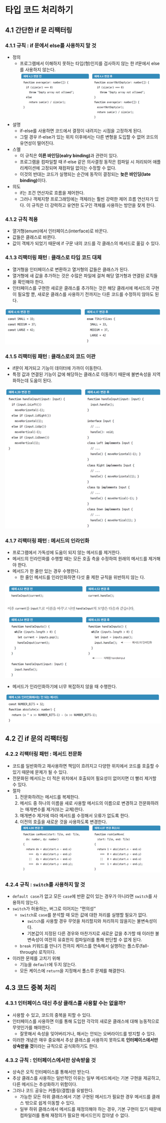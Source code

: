 # 타입 코드 처리하기

## 4.1 간단한 if 문 리팩터링

### 4.1.1 규칙 : if 문에서 else를 사용하지 말 것

- 정의
  - 프로그램에서 이해하지 못하는 타입(형)인지를 검사하지 않는 한 if문에서 else를 사용하지 않는다.
    ![01_if문_리팩터링](./img/01_if문_리팩터링.png)
- 설명
  - if-else를 사용하면 코드에서 결정이 내려지는 시점을 고정하게 된다.
  - 그럴 경우 if-else가 있는 위치 이후에서는 다른 변형을 도입할 수 없어 코드의 유연성이 떨어진다.
- 스멜
  - 이 규칙은 <b>이른 바인딩(ealry binding)</b>과 관련이 있다.
  - 프로그램을 컴파일할 때 if-else 같은 의사결정 동작은 컴파일 시 처리되어 애플리케이션에 고정되며 재컴파일 없이는 수정할 수 없다.
  - 이것의 반대는 코드가 실행되는 순간에 동작이 결정되는 <b>늦은 바인딩(late binding)</b>이다.
- 의도
  - if는 조건 연산자로 흐름을 제어한다.
  - 그러나 객체지향 프로그래밍에는 객체라는 훨씬 강력한 제어 흐름 연산자가 있다. 이 규칙은 더 강력하고 유연한 도구인 객체를 사용하는 방안을 찾게 한다.

### 4.1.2 규칙 적용

- 열거형(enum)에서 인터페이스(interface)로 바꾼다.
- 값들은 클래스로 바뀐다.
- 값이 객체가 되었기 때문에 if 구문 내의 코드를 각 클래스의 메서드로 옮길 수 있다.

### 4.1.3 리팩터링 패턴 : 클래스로 타입 코드 대체

- 열거형을 인터페이스로 변환하고 열거형의 값들은 클래스가 된다.
- 열거형에 새 값을 추가하는 것은 수많은 파일에 걸쳐 해당 열거형과 연결된 로직들을 확인해야 한다.
- 인터페이스를 구현한 새로운 클래스를 추가하는 것은 해당 클래서에 메서드의 구현이 필요할 뿐, 새로운 클래스를 사용하기 전까지는 다른 코드를 수정하지 않아도 된다.

![02_클래스로_타입_코드_대체](./img/02_클래스로_타입_코드_대체.png)

### 4.1.5 리팩터링 패턴 : 클래스로의 코드 이관

- if문이 제거되고 기능이 데이터에 가까이 이동한다.
- 특정 값과 연결된 기능이 값에 해당하는 클래스로 이동하기 때문에 불변속성을 지역화하는데 도움이 된다.

![03_클래스로_코드_이관](./img/03_클래스로_코드_이관.png)

### 4.1.7 리팩터링 패턴 : 메서드의 인라인화

- 프로그램에서 가독성에 도움이 되지 않는 메서드를 제거한다.
- 메서드의 인라인화를 수행할 때는 모든 호출 측을 수정하여 원래의 메서드를 제거해야 한다.
- 메서드가 한 줄만 있는 경우 수행한다.
  - 한 줄인 메서드를 인라인화하면 다섯 줄 제한 규칙을 위반하지 않는 다.

![04_메서드의_인라인화_1](./img/04_메서드의_인라인화_1.png)

- 메서드가 인라인화하기에 너무 복잡하지 않을 때 수행한다.

![05_메서드의_인라인화_2](./img/05_메서드의_인라인화_2.png)

## 4.2 긴 if 문의 리팩터링

### 4.2.2 리팩터링 패턴 : 메서드 전문화

- 코드를 일반화하고 재사용하면 책임이 흐려지고 다양한 위치에서 코드를 호출할 수 있기 때문에 문제가 될 수 있다.
- 전문화된 메서드는 더 적은 위치에서 호출되어 필요성이 없어지면 더 빨리 제거할 수 있다.
- 절차
  1. 전문화하려는 메서드를 복제한다.
  2. 메서드 중 하나의 이름을 새로 사용할 메서드의 이름으로 변경하고 전문화하려는 매개변수를 제거(또는 교체)한다.
  3. 매개변수 제거에 따라 메서드를 수정해서 오류가 없도록 한다.
  4. 이전의 호출을 새로운 것을 사용하도록 변경한다.
     ![06_메서드_전문화](./img/06_메서드_전문화.png)

### 4.2.4 규칙 : `switch`를 사용하지 말 것

- `default case`가 없고 모든 `case`에 반환 값이 있는 경우가 아니라면 `switch`를 사용하지 않는다.
- `switch`가 허용하는, 버그로 이어지는 “편의성”
  - `switch`로 `case`를 분석할 때 모든 값에 대한 처리를 실행할 필요가 없다.
    - `switch`를 사용할 경우 무엇을 처리할지와 처리하지 않을지는 불변속성이다.
    - 기본값이 지정된 다른 경우와 마찬가지로 새로운 값을 추가할 때 이러한 불변속성이 여전히 유효한지 컴파일러를 통해 판단할 수 없게 된다.
  - `break` 키워드를 만나기 전까지 케이스를 연속해서 실행하는 폴스루(fall-through) 로직이다.
- 이러한 문제를 고치기 위해
  - 기능을 `default`에 두지 않는다.
  - 모든 케이스에 `return`을 지정해서 폴스루 문제를 해결한다.

## 4.3 코드 중복 처리

### 4.3.1 인터페이스 대신 추상 클래스를 사용할 수는 없을까?

- 사용할 수 있고, 코드의 중복을 피할 수 있다.
- 인터페이스를 사용하면 이를 통해 도입한 각각의 새로운 클래스에 대해 능동적으로 무엇인가를 해야한다.
  - 잘못해서 속성을 잊어버리거나, 해서는 안되는 오버라이드를 방지할 수 있다.
- 이러한 개념은 매우 중요해서 추상 클래스를 사용하지 못하도록 **인터페이스에서만 상속받을 것**이라는 규칙으로 공식화하기도 한다.

### 4.3.2 규칙 : 인터페이스에서만 상속받을 것

- 상속은 오직 인터페이스를 통해서만 받는다.
- 추상 클래스를 사용하는 일반적인 이유는 일부 메서드에서는 기본 구현을 제공하고, 다른 메서드는 추상화하기 위함이다.
- 그러나 코드 공유는 커플링(결합)을 유발한다.
  - 가능한 모든 하위 클래스에서 기본 구현된 메서드가 필요한 경우 메서드를 클래스 밖으로 쉽게 이동할 수 있다.
  - 일부 하위 클래스에서 메서드를 재정의해야 하는 경우, 기본 구현이 있기 때문에 컴파일러를 통해 재정의가 필요한 메서드인지 잡아낼 수 없다.
